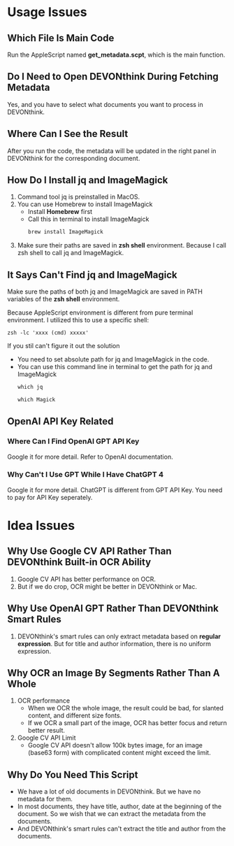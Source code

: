 # __Usage Issues__

## Which File Is Main Code

Run the AppleScript named **get_metadata.scpt**, which is the main function.

## Do I Need to Open DEVONthink During Fetching Metadata

Yes, and you have to select what documents you want to process in DEVONthink.

## Where Can I See the Result

After you run the code, the metadata will be updated in the right panel in DEVONthink for the corresponding document.

## How Do I Install jq and ImageMagick

1. Command tool jq is preinstalled in MacOS.
2. You can use Homebrew to install ImageMagick
    - Install __Homebrew__ first
    - Call this in terminal to install ImageMagick
        ```cmd
        brew install ImageMagick
        ```
3. Make sure their paths are saved in **zsh shell** environment. Because I call zsh shell to call jq and ImageMagick.

## It Says Can't Find jq and ImageMagick

Make sure the paths of both jq and ImageMagick are saved in PATH variables of the **zsh shell** environment.

Because AppleScript environment is different from pure terminal environment. I utilized this to use a specific shell:
```
zsh -lc 'xxxx (cmd) xxxxx'
```

If you stil can't figure it out the solution

- You need to set absolute path for jq and ImageMagick in the code. 
- You can use this command line in terminal to get the path for jq and ImageMagick
    ```cmd
    which jq
    ```
    ```cmd
    which Magick
    ```

## OpenAI API Key Related

### Where Can I Find OpenAI GPT API Key

Google it for more detail. Refer to OpenAI documentation.

### Why Can't I Use GPT While I Have ChatGPT 4

Google it for more detail. ChatGPT is different from GPT API Key. You need to pay for API Key seperately.

# __Idea Issues__

## Why Use Google CV API Rather Than DEVONthink Built-in OCR Ability

1. Google CV API has better performance on OCR.
2. But if we do crop, OCR might be better in DEVONthink or Mac.

## Why Use OpenAI GPT Rather Than DEVONthink Smart Rules

1. DEVONthink's smart rules can only extract metadata based on **regular expression**. But for title and author information, there is no uniform expression. 

## Why OCR an Image By Segments Rather Than A Whole

1. OCR performance
    - When we OCR the whole image, the result could be bad, for slanted content, and different size fonts.
    - If we OCR a small part of the image, OCR has better focus and return better result.
2. Google CV API Limit
    - Google CV API doesn't allow 100k bytes image, for an image (base63 form)  with complicated content might exceed the limit.

## Why Do You Need This Script

- We have a lot of old documents in DEVONthink. But we have no metadata for them.
- In most documents, they have title, author, date at the beginning of the document. So we wish that we can extract the metadata from the documents.
- And DEVONthink's smart rules can't extract the title and author from the documents.

